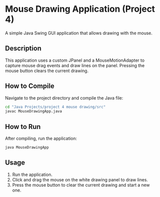 # Mouse Drawing Application (Project 4)

A simple Java Swing GUI application that allows drawing with the mouse.

## Description

This application uses a custom JPanel and a MouseMotionAdapter to capture mouse drag events and draw lines on the panel. Pressing the mouse button clears the current drawing.

## How to Compile

Navigate to the project directory and compile the Java file:

```bash
cd "Java Projects/project 4 mouse drawing/src"
javac MouseDrawingApp.java
```

## How to Run

After compiling, run the application:

```bash
java MouseDrawingApp
```

## Usage

1. Run the application.
2. Click and drag the mouse on the white drawing panel to draw lines.
3. Press the mouse button to clear the current drawing and start a new one. 
